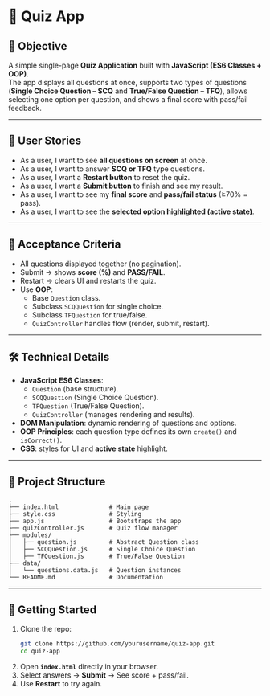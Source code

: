 # 📘 Quiz App

## 🎯 Objective

A simple single-page **Quiz Application** built with **JavaScript (ES6 Classes + OOP)**.  
The app displays all questions at once, supports two types of questions (**Single Choice Question – SCQ** and **True/False Question – TFQ**), allows selecting one option per question, and shows a final score with pass/fail feedback.

---

## 👤 User Stories

- As a user, I want to see **all questions on screen** at once.  
- As a user, I want to answer **SCQ or TFQ** type questions.  
- As a user, I want a **Restart button** to reset the quiz.  
- As a user, I want a **Submit button** to finish and see my result.  
- As a user, I want to see my **final score** and **pass/fail status** (≥70% = pass).  
- As a user, I want to see the **selected option highlighted (active state)**.  

---

## 🔑 Acceptance Criteria

- All questions displayed together (no pagination).  
- Submit → shows **score (%)** and **PASS/FAIL**.  
- Restart → clears UI and restarts the quiz.  
- Use **OOP**:
  - Base `Question` class.  
  - Subclass `SCQQuestion` for single choice.  
  - Subclass `TFQuestion` for true/false.  
  - `QuizController` handles flow (render, submit, restart).  

---

## 🛠️ Technical Details

- **JavaScript ES6 Classes**:
  - `Question` (base structure).  
  - `SCQQuestion` (Single Choice Question).  
  - `TFQuestion` (True/False Question).  
  - `QuizController` (manages rendering and results).  
- **DOM Manipulation**: dynamic rendering of questions and options.  
- **OOP Principles**: each question type defines its own `create()` and `isCorrect()`.  
- **CSS**: styles for UI and **active state** highlight.  

---

## 📂 Project Structure

```
.
├── index.html              # Main page
├── style.css               # Styling
├── app.js                  # Bootstraps the app
├── quizController.js       # Quiz flow manager
├── modules/
│   ├── question.js         # Abstract Question class
│   ├── SCQQuestion.js      # Single Choice Question
│   ├── TFQuestion.js       # True/False Question
├── data/
│   └── questions.data.js   # Question instances
└── README.md               # Documentation
```

---

## 🚀 Getting Started

1. Clone the repo:  
   ```bash
   git clone https://github.com/yourusername/quiz-app.git
   cd quiz-app
   ```
2. Open **`index.html`** directly in your browser.  
3. Select answers → **Submit** → See score + pass/fail.  
4. Use **Restart** to try again.  
